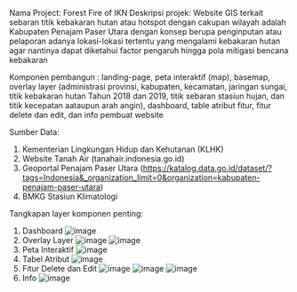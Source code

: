 Nama Project: Forest Fire of IKN
Deskripsi projek: Website GIS terkait sebaran titik kebakaran hutan atau hotspot dengan cakupan wilayah adalah Kabupaten Penajam Paser Utara dengan konsep berupa penginputan atau pelaporan adanya lokasi-lokasi tertentu yang mengalami kebakaran hutan agar nantinya dapat diketahui factor pengaruh hingga pola mitigasi bencana kebakaran

Komponen pembangun : landing-page, peta interaktif (map), basemap, overlay layer (administrasi provinsi, kabupaten, kecamatan, jaringan sungai, titik kebakaran hutan Tahun 2018 dan 2019, titik sebaran stasiun hujan, dan titik kecepatan aataupun arah angin), dashboard, table atribut fitur, fitur delete dan edit, dan info pembuat website

Sumber Data:
1. Kementerian Lingkungan Hidup dan Kehutanan (KLHK)
2. Website Tanah Air (tanahair.indonesia.go.id)
3. Geoportal Penajam Paser Utara (https://katalog.data.go.id/dataset/?tags=Indonesia&_organization_limit=0&organization=kabupaten-penajam-paser-utara)
4. BMKG Stasiun Klimatologi

Tangkapan layer komponen penting:
1. Dashboard
   ![image](https://github.com/Khosyinaa29/Responsi_PGWL_A_Khosyi_503629/assets/142879219/a243c4c8-29cf-4a0a-9e2c-34d42b977076)
2. Overlay Layer
   ![image](https://github.com/Khosyinaa29/Responsi_PGWL_A_Khosyi_503629/assets/142879219/0cc5ca01-0640-4881-931d-03d1ec22a358)
   ![image](https://github.com/Khosyinaa29/Responsi_PGWL_A_Khosyi_503629/assets/142879219/d29853d4-21d0-4a06-9b6a-f272828e97a5)
4. Peta Interaktif
   ![image](https://github.com/Khosyinaa29/Responsi_PGWL_A_Khosyi_503629/assets/142879219/353886a4-d493-4dab-8b8d-a0496dde2b13)
5. Tabel Atribut
   ![image](https://github.com/Khosyinaa29/Responsi_PGWL_A_Khosyi_503629/assets/142879219/ab60e5f0-9753-421d-8631-06da0d45386b)
6. Fitur Delete dan Edit
   ![image](https://github.com/Khosyinaa29/Responsi_PGWL_A_Khosyi_503629/assets/142879219/f71369e8-817e-4015-a5ed-ead394f655b3)
    ![image](https://github.com/Khosyinaa29/Responsi_PGWL_A_Khosyi_503629/assets/142879219/431d2806-8284-416e-98bf-50357c4d86c2)
   ![image](https://github.com/Khosyinaa29/Responsi_PGWL_A_Khosyi_503629/assets/142879219/8ce1661f-d555-4f2d-b1c1-115bcd27abc1)
7. Info
   ![image](https://github.com/Khosyinaa29/Responsi_PGWL_A_Khosyi_503629/assets/142879219/1c1f25eb-7158-4400-a711-60f88f086de0)
